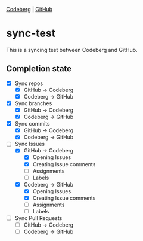 [Codeberg](https://codeberg.org/Tuxilio/sync-test) | [GitHub](https://github.com/Tuxilio/sync-test) 
# sync-test
This is a syncing test between Codeberg and GitHub.

## Completion state
- [x] Sync repos
    - [x] GitHub &rarr; Codeberg
    - [x] Codeberg &rarr; GitHub
- [x] Sync branches
    - [x] GitHub &rarr; Codeberg
    - [x] Codeberg &rarr; GitHub
- [x] Sync commits
    - [x] GitHub &rarr; Codeberg
    - [x] Codeberg &rarr; GitHub
- [ ] Sync Issues
    - [x] GitHub &rarr; Codeberg
        - [x] Opening Issues
        - [x] Creating Issue comments
        - [ ] Assignments
        - [ ] Labels
    - [x] Codeberg &rarr; GitHub
        - [x] Opening Issues
        - [x] Creating Issue comments
        - [ ] Assignments
        - [ ] Labels
- [ ] Sync Pull Requests
    - [ ] GitHub &rarr; Codeberg
    - [ ] Codeberg &rarr; GitHub